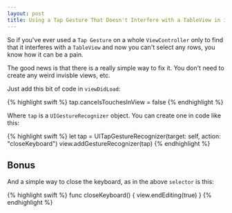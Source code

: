 ```yaml
---
layout: post
title: Using a Tap Gesture That Doesn't Interfere with a TableView in iOS
---
```


So if you've ever used a `Tap Gesture` on a whole `ViewController` only to find that it interferes with a `TableView` and now you can't select any rows, you know how it can be a pain.

The good news is that there is a really simple way to fix it. You don't need to create any weird invisble views, etc.

Just add this bit of code in `viewDidLoad`:

{% highlight swift %}
tap.cancelsTouchesInView = false
{% endhighlight %}

Where `tap` is a `UIGestureRecognizer` object. You can create one in code like this:

{% highlight swift %}
let tap = UITapGestureRecognizer(target: self, action: "closeKeyboard")
view.addGestureRecognizer(tap)
{% endhighlight %}

## Bonus

And a simple way to close the keyboard, as in the above `selector` is this:

{% highlight swift %}
func closeKeyboard() {
    view.endEditing(true)
}
{% endhighlight %}
